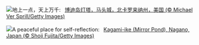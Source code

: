 ![](https://www.bing.com/th?id=OHR.BodieNC_ZH-CN9027999004_UHD.jpg&w=1000)地上一点，天上万千:&nbsp;&ensp;[博迪岛灯塔，马头城，北卡罗来纳州，美国 (© Michael Ver Sprill/Getty Images)](https://www.bing.com/th?id=OHR.BodieNC_ZH-CN9027999004_UHD.jpg)
<br><br/>
![](https://www.bing.com/th?id=OHR.NaganoPond_EN-US2600828175_UHD.jpg&w=1000)A peaceful place for self-reflection:&nbsp;&ensp;[Kagami-ike (Mirror Pond), Nagano, Japan (© Shoji Fujita/Getty Images)](https://www.bing.com/th?id=OHR.NaganoPond_EN-US2600828175_UHD.jpg)
<br><br/>
